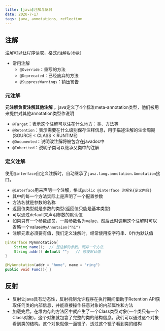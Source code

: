 ```yaml
---
title: [java]注解与反射
date: 2020-7-17
tags: java, annotations, reflection
---
```



## 注解

注解可以让程序读取，格式`@注解名(参数)`

- 常用注解
    * `@Override`：重写的方法
    * `@Deprecated`：已经废弃的方法
    * `@SuppressWarnings`：镇压警告


### 元注解

**元注解负责注解其他注解** 。java定义了4个标准meta-annotation类型，他们被用来提供对其他annotation类型作说明

- `@Target`：表示这个注解可以注在什么地方：类、方法等
- `@Retention`：表示需要在什么级别保存注释信息，用于描述注解的生命周期(SOURCE < CLASS < RUNTIME)
- `@Documented`：说明改注解将被包含在javadoc中
- `@Inherited`：说明子类可以继承父类中的注解

### 定义注解

使用`@interface`自定义注解时，自动继承了`java.lang.annotation.Annotation`接口。

- `@interface`用来声明一个注解，格式`public @interface 注解名{定义内容}`
- 其中的每一个方法实际上是声明了一个配置参数
- 方法名就是参数的名称
- 返回值类型就是参数的类型(返回值只能是基本类型)
- 可以通过default来声明参数的默认值
- 如果只有一个参数成员，一般参数名为value，然后此时调用这个注解时可以省略一个value`@MyAnnotaion("hi")`
- 注解元素必须要有值，我们定义注解时，经常使用空字符串、0作为默认值
 
``` java
@interface MyAnnotation{
    String name();  // 是注解的参数，而非一个方法
    String addr() default "";   // 可设默认值 
}

@MyAnnotation(addr = "home", name = "ring")
public void Func(){ }
```


## 反射

- 反射让java具有动态性，反射机制允许程序在执行期间借助于Retention API获取任何类的内部信息，并能直接操作任意对象的内部属性和方法
- 加载完后，在堆内存的方法区中就产生了一个Class类型对象(一个类只有一个Class对象)，这个对象就包含了完整的类的结构信息。我们可以通过这个对象看到类的结构。这个对象就像一面镜子，透过这个镜子看到类的结构




